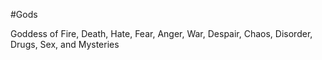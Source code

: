 #Gods 

Goddess of Fire, Death, Hate, Fear, Anger, War, Despair, Chaos, Disorder, Drugs, Sex, and Mysteries
